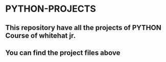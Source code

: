 # PYTHON-PROJECTS

## This repository have all the projects of PYTHON Course of whitehat jr.
## You can find the project files above
